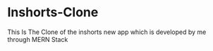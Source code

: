 # Inshorts-Clone
 This Is  The Clone of the inshorts new app which is developed by me through MERN Stack
